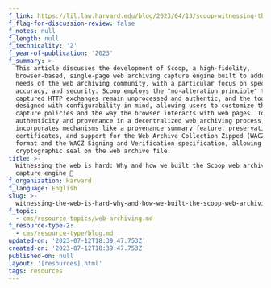 ```yaml
---
f_link: https://lil.law.harvard.edu/blog/2023/04/13/scoop-witnessing-the-web/
f_flag-for-discussion-review: false
f_notes: null
f_length: null
f_technicality: '2'
f_year-of-publication: '2023'
f_summary: >-
  This article discusses the development of Scoop, a high-fidelity,
  browser-based, single-page web archiving capture engine built to address the
  needs of the web archiving community, with a particular focus on specificity,
  accuracy, and security. Scoop employs the "no-alteration principle" to ensure
  captured HTTP exchanges remain unprocessed and authentic, and the tool is
  designed with configurability in mind, allowing users to customize their
  capture policies and the way the browser interacts with web pages. To ensure
  authenticity and provenance in a decentralized web archiving process, Scoop
  incorporates mechanisms like a provenance summary feature, preservation of SSL
  certificates, and support for the Web Archive Collection Zipped (WACZ) file
  format and the WACZ Signing and Verification specification, allowing for a
  cryptographic seal on the web archive file​.
title: >-
  Witnessing the web is hard: Why and how we built the Scoop web archiving
  capture engine 🍨
f_organization: Harvard
f_language: English
slug: >-
  witnessing-the-web-is-hard-why-and-how-we-built-the-scoop-web-archiving-capture-engine
f_topic:
  - cms/resource-topics/web-archiving.md
f_resource-type-2:
  - cms/resource-type/blog.md
updated-on: '2023-07-12T18:39:47.753Z'
created-on: '2023-07-12T18:39:47.753Z'
published-on: null
layout: '[resources].html'
tags: resources
---
```



